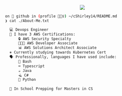 <p align="center">
  <a href="https://github.com/cShirley14">
    <img src="https://readme-typing-svg.demolab.com/?lines=Hey+I'm+Chantal+👋🏽;I'm+an+SRE+👩🏽‍💻;I'm+always+learning+📖;Feel+free+to+connect+☕;&font=Fira+Code&color=949efb&background=000000&center=true&vCenter=true&weight=500">
  </a>
</p>


```Bash
on 🐙 github in (profile 🙋🏽‍♀️) ~/cShirley14/README.md 
❯ cat ./About-Me.txt

  💻 Devops Engineer
  📖 I have 3 AWS Certifications:
      🔒 AWS Security Specialty
      👩🏽‍💻 AWS Developer Associate
      📊 AWS Solutions Architect Associate
  ⎈ Currently studying towards Kubernetes Cert
  🗣️ Professionally, languages I have used include:
      🐧 Bash
      ⌨️ Typescript
      ☕ Java
      🪒 C#
      🐍 Python
      
  🏫 In School Prepping for Masters in CS
```
